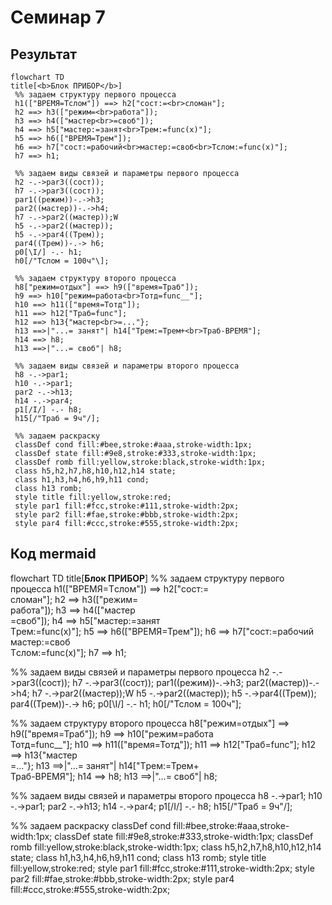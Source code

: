 # Семинар 7

## Результат
```mermaid
flowchart TD
title[<b>Блок ПРИБОР</b>]
 %% задаем структуру первого процесса
 h1(["BPEMЯ=Tслом"]) ==> h2["сост:=<br>сломан"];
 h2 ==> h3(["режим=<br>работа"]);
 h3 ==> h4(["мастер<br>=своб"]);
 h4 ==> h5["мастер:=занят<br>Tрем:=funс(x)"];
 h5 ==> h6(["ВРЕМЯ=Трем"]);
 h6 ==> h7["сост:=рабочий<br>мастер:=своб<br>Tслом:=func(x)"];
 h7 ==> h1;

 %% задаем виды связей и параметры первого процесса
 h2 -.->par3((сост));
 h7 -.->par3((сост));
 par1((режим))-.->h3;
 par2((мастер))-.->h4;
 h7 -.->par2((мастер));W
 h5 -.->par2((мастер));
 h5 -.->par4((Трем));
 par4((Трем))-.-> h6;
 p0[\I/] -.- h1;
 h0[/"Тслом = 100ч"\];

 %% задаем структуру второго процесса
 h8["режим=отдых"] ==> h9(["время=Траб"]);
 h9 ==> h10["режим=работа<br>Тотд=func__"];
 h10 ==> h11(["время=Тотд"]);
 h11 ==> h12["Траб=func"];
 h12 ==> h13{"мастер<br>=..."};
 h13 ==>|"...= занят"| h14["Tрем:=Трем+<br>Траб-ВРЕМЯ"];
 h14 ==> h8;
 h13 ==>|"...= своб"| h8;

 %% задаем виды связей и параметры второго процесса
 h8 -.->par1;
 h10 -.->par1;
 par2 -.->h13;
 h14 -.->par4;
 p1[/I/] -.- h8;
 h15[/"Траб = 9ч"/];

 %% задаем раскраску
 classDef cond fill:#bee,stroke:#aaa,stroke-width:1px;
 classDef state fill:#9e8,stroke:#333,stroke-width:1px;
 classDef romb fill:yellow,stroke:black,stroke-width:1px;
 class h5,h2,h7,h8,h10,h12,h14 state;
 class h1,h3,h4,h6,h9,h11 cond;
 class h13 romb;
 style title fill:yellow,stroke:red;
 style par1 fill:#fcc,stroke:#111,stroke-width:2px;
 style par2 fill:#fae,stroke:#bbb,stroke-width:2px;
 style par4 fill:#ccc,stroke:#555,stroke-width:2px;
```

## Код mermaid
flowchart TD
title[<b>Блок ПРИБОР</b>]
 %% задаем структуру первого процесса
 h1(["BPEMЯ=Tслом"]) ==> h2["сост:=<br>сломан"];
 h2 ==> h3(["режим=<br>работа"]);
 h3 ==> h4(["мастер<br>=своб"]);
 h4 ==> h5["мастер:=занят<br>Tрем:=funс(x)"];
 h5 ==> h6(["ВРЕМЯ=Трем"]);
 h6 ==> h7["сост:=рабочий<br>мастер:=своб<br>Tслом:=func(x)"];
 h7 ==> h1;

 %% задаем виды связей и параметры первого процесса
 h2 -.->par3((сост));
 h7 -.->par3((сост));
 par1((режим))-.->h3;
 par2((мастер))-.->h4;
 h7 -.->par2((мастер));W
 h5 -.->par2((мастер));
 h5 -.->par4((Трем));
 par4((Трем))-.-> h6;
 p0[\I/] -.- h1;
 h0[/"Тслом = 100ч"\];

 %% задаем структуру второго процесса
 h8["режим=отдых"] ==> h9(["время=Траб"]);
 h9 ==> h10["режим=работа<br>Тотд=func__"];
 h10 ==> h11(["время=Тотд"]);
 h11 ==> h12["Траб=func"];
 h12 ==> h13{"мастер<br>=..."};
 h13 ==>|"...= занят"| h14["Tрем:=Трем+<br>Траб-ВРЕМЯ"];
 h14 ==> h8;
 h13 ==>|"...= своб"| h8;

 %% задаем виды связей и параметры второго процесса
 h8 -.->par1;
 h10 -.->par1;
 par2 -.->h13;
 h14 -.->par4;
 p1[/I/] -.- h8;
 h15[/"Траб = 9ч"/];

 %% задаем раскраску
 classDef cond fill:#bee,stroke:#aaa,stroke-width:1px;
 classDef state fill:#9e8,stroke:#333,stroke-width:1px;
 classDef romb fill:yellow,stroke:black,stroke-width:1px;
 class h5,h2,h7,h8,h10,h12,h14 state;
 class h1,h3,h4,h6,h9,h11 cond;
 class h13 romb;
 style title fill:yellow,stroke:red;
 style par1 fill:#fcc,stroke:#111,stroke-width:2px;
 style par2 fill:#fae,stroke:#bbb,stroke-width:2px;
 style par4 fill:#ccc,stroke:#555,stroke-width:2px;
